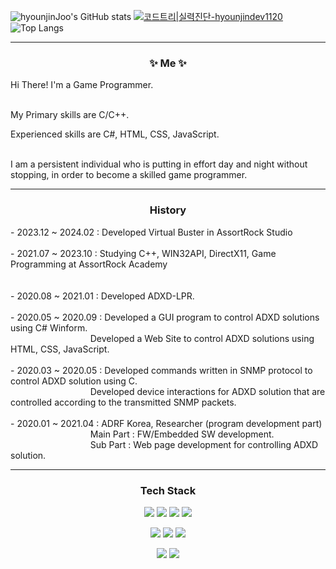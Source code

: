 ![hyounjinJoo's GitHub stats](https://github-readme-stats.vercel.app/api?username=hyounjinJoo&layout=default&theme=tokyonight&show_icons=true&card_height=240&card_width=679)
[![코드트리|실력진단-hyounjindev1120](https://banner.codetree.ai/v1/banner/hyounjindev1120)](https://www.codetree.ai/profiles/hyounjindev1120)
![Top Langs](https://github-readme-stats.vercel.app/api/top-langs/?username=hyounjinJoo&theme=radical&card_height=200&card_width=1000)

---

<div align="center">
  <h3>✨ Me ✨</h3>   
</div>

Hi There! I'm a Game Programmer.<br><br>


My Primary skills are C/C++.<br>

Experienced skills are C#, HTML, CSS, JavaScript.<br><br>

I am a persistent individual who is putting in effort day and night without stopping, in order to become a skilled game programmer.

---

<div align="center">
<h3>History</h3>   
</div>
- 2023.12 ~ 2024.02 : Developed Virtual Buster in AssortRock Studio<br><br>
- 2021.07 ~ 2023.10 : Studying C++, WIN32API, DirectX11, Game Programming at AssortRock Academy<br><br><br>
- 2020.08 ~ 2021.01 : Developed ADXD-LPR.<br><br>
- 2020.05 ~ 2020.09 : Developed a GUI program to control ADXD solutions using C# Winform.<br>
&emsp;&emsp;&emsp;&emsp;&emsp;&emsp;&emsp;&emsp;&nbsp;&nbsp;&nbsp; Developed a Web Site to control ADXD solutions using HTML, CSS, JavaScript.<br><br>
- 2020.03 ~ 2020.05 : Developed commands written in SNMP protocol to control ADXD solution using C.<br>
&emsp;&emsp;&emsp;&emsp;&emsp;&emsp;&emsp;&emsp;&nbsp;&nbsp;&nbsp; Developed device interactions for ADXD solution that are controlled according to the transmitted SNMP packets.<br><br>
- 2020.01 ~ 2021.04 : ADRF Korea, Researcher (program development part)<br>
&emsp;&emsp;&emsp;&emsp;&emsp;&emsp;&emsp;&emsp;&nbsp;&nbsp;&nbsp; Main Part : FW/Embedded SW development.<br>
&emsp;&emsp;&emsp;&emsp;&emsp;&emsp;&emsp;&emsp;&nbsp;&nbsp;&nbsp; Sub Part : Web page development for controlling ADXD solution.<br>

---

<div align="center">
<h3>Tech Stack</h3>   
<img src="https://img.shields.io/badge/C-A8B9CC?style=flat&logo=C&logoColor=white"/>  <img src="https://img.shields.io/badge/C++-00599C?style=flat&logo=Cplusplus&logoColor=white"/>  <img src="https://img.shields.io/badge/C%23-239120?style=flat&logo=C-Sharp&logoColor=white"/>  <img src="https://img.shields.io/badge/unrealengine-%23313131.svg?style=flat&logo=unrealengine&logoColor=white"/>
  
<img src="https://img.shields.io/badge/HTML-E34F26?style=flat&logo=HTML5&logoColor=white"/>  <img src="https://img.shields.io/badge/CSS-1572B6?style=flat&logo=CSS3&logoColor=white"/>  <img src="https://img.shields.io/badge/JavaScript-F7DF1E?style=flat&logo=JavaScript&logoColor=white"/>   
  
<img src="https://img.shields.io/badge/Visual%20Studio-5C2D91.svg?style=flat&logo=visual-studio&logoColor=white"/>  <img src="https://img.shields.io/badge/Emacs-%237F5AB6.svg?style=flat&logo=gnu-emacs&logoColor=white"/>
</div>
